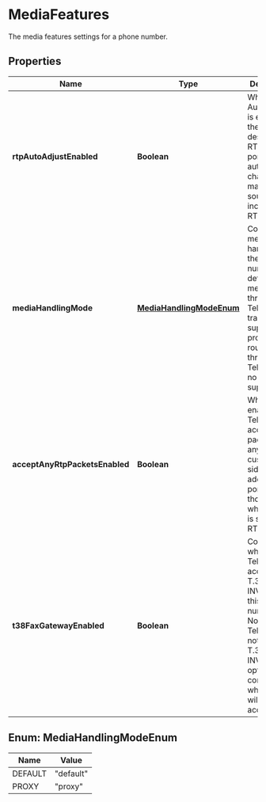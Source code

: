 

# MediaFeatures

The media features settings for a phone number.

## Properties

Name | Type | Description | Notes
------------ | ------------- | ------------- | -------------
**rtpAutoAdjustEnabled** | **Boolean** | When RTP Auto-Adjust is enabled, the destination RTP address port will be automatically changed to match the source of the incoming RTP packets. |  [optional]
**mediaHandlingMode** | [**MediaHandlingModeEnum**](#MediaHandlingModeEnum) | Controls how media is handled for the phone number. default: media routed through Telnyx with transcode support. proxy: media routed through Telnyx with no transcode support. |  [optional]
**acceptAnyRtpPacketsEnabled** | **Boolean** | When enabled, Telnyx will accept RTP packets from any customer-side IP address and port, not just those to which Telnyx is sending RTP. |  [optional]
**t38FaxGatewayEnabled** | **Boolean** | Controls whether Telnyx will accept a T.38 re-INVITE for this phone number. Note that Telnyx will not send a T.38 re-INVITE; this option only controls whether one will be accepted. |  [optional]



## Enum: MediaHandlingModeEnum

Name | Value
---- | -----
DEFAULT | &quot;default&quot;
PROXY | &quot;proxy&quot;



